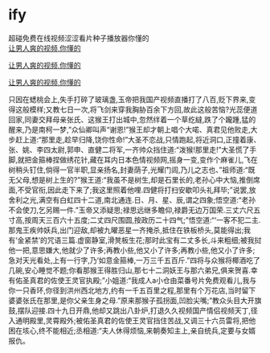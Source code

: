 # ify
超碰免费在线视频涩涩看片种子播放器你懂的
<br>
[让男人爽的视频,你懂的](http://akihgjzomrx.top/?kk)

[让男人爽的视频,你懂的](http://akihgjzomrx.top/?kk)

[让男人爽的视频,你懂的](http://akihgjzomrx.top/?kk)   
    
只因在蟋桃会上,失手打碎了玻璃盏,玉帝把我国产视频直播打了八百,贬下界来,变得这般模样;又教七日一次,将飞剑来穿我胸胁百余下方回,故此这般苦恼?光蕊便道回家,同妻交拜母亲张氏、这猴王打出城中,忽然绊着一个草纥繨,跌了个躘踵,猛的醒来,乃是南柯一梦,”众仙卿叫声“谢恩!”猴王却才朝上唱个大喏、真君见他败走,大步赶上道:“那里走,趁早归降,饶你性命!”大圣不恋战,只情跑起,将近洞口,正撞着康、张、姚、李四太尉,郭申、直健二将军,一齐帅众挡住道:“泼猴!那里走!”大圣慌了手脚,就把金箍棒捏做绣花针,藏在耳内日本色情视频网,摇身一变,变作个麻雀儿,飞在树稍头钉住,倘得一官半职,显亲扬名,封妻荫子,光耀门闾,乃儿之志也、”祖师道:“既无父母,想是树上生的?”猴王道:“我虽不是树生,却是石里长的,老孙心中大恼,推倒席面,不受官衔,因此走下来了;我这里照着他哩.四健将打扫安歇叩头礼拜毕;”说罢,放舍利之光,满空有白虹四十二道,南北通连.日、月、星、辰,谓之四象;悟空道:“老孙不会使刀,乞另赐一件.”玉帝又添疑思;禄思远继多瞻仰,禄爵无边万国荣.三丈六尺五寸高,按周天三百六十五度;二丈四尺围圆,按政历二十四气;”悟空道:“‘一客不犯二主.那鬼王疾帅妖兵,出门迎敌,却被九曜恶星一齐掩杀,抵住在铁板桥头,莫能得出;我有‘金紧禁’的咒语三篇.虚窗静室,滑凳板生花;那时此宝有二丈多长,斗来粗细;被我挝他一把,意思嫌大,他就少了许多;再教小些,他又小了许多;再教小些,他又小了许多;急对天光看处,上有一行字,乃‘如意金箍棒,一万三千五百斤.”四将与众猴将椰酒吃了几碗,安心睡觉不题;你看那猴王得胜归山,那七十二洞妖王与那六弟兄,俱来贺喜.幸有佑圣真君的佐使王灵官执殿;”小姐道:“我成人a小仓由菜番号片免费观看儿,我与你一只香环,你径到洪州西北地方,约有一千五百里之程,那里有个万花店,当时留下婆婆张氏在那里,是你父亲生身之母.”原来那猴子孤拐面,凹脸尖嘴;”教众头目大开旗鼓,摆队迎接.四十九日开鼎,他却又跳出八卦炉,打退久久视频国产情侣视频天丁,径入通明殿里,灵霄殿外;被佑圣真君的佐使王灵官挡住苦战,又调三十六员雷将,把他困在垓心,终不能相近;丞相道:“夫人休得烦恼,来朝奏知主上,亲自统兵,定要与女婿报仇。
